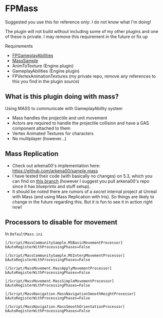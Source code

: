 ﻿# FPMass

Suggested you use this for reference only: I do not know what I'm doing!

The plugin will not build without including some of my other plugins and one of these is private.
I may remove this requirement in the future or fix up

Requirements
- [FPGameplayAbilities](https://github.com/fpwong/FPGameplayAbilities)
- [MassSample](https://github.com/Megafunk/MassSample)
- AnimToTexture (Engine plugin)
- GameplayAbilities (Engine plugin)
- FPVertexAnimationTextures (my private repo, remove any references to this you find in the plugin source)

## What is this plugin doing with mass?

Using MASS to communicate with GameplayAbility system
- Mass handles the projectile and unit movement
- Actors are required to handle the projectile collision and have a GAS component attached to them
- Vertex Animated Textures for characters
- No multiplayer (however...) 

## Mass Replication

* Check out arkena00's implementation here: https://github.com/arkena00/sample.mass
* I have tested their code (with basically no changes) on 5.3, which you can find on [this branch](https://github.com/fpwong/FPMass/tree/mass-replication-53) (however I suggest you pull arkena00's repo since it has blueprints and stuff setup).
* It should be noted there are rumors of a *secret* internal project at Unreal with Mass (and using Mass Replication with Iris). So things are likely to change in the future regarding this. But it is fun to see it in action right now!

## Processors to disable for movement

In `DefaultMass.ini`

```
[/Script/MassCommunitySample.MSBasicMovementProcessor]
bAutoRegisterWithProcessingPhases=False

[/Script/MassCommunitySample.MSInterpMovementProcessor]
bAutoRegisterWithProcessingPhases=False

[/Script/MassMovement.MassApplyMovementProcessor]
bAutoRegisterWithProcessingPhases=False

[/Script/MassMovement.MassSimpleMovementProcessor]
bAutoRegisterWithProcessingPhases=False

[/Script/MassNavigation.MassNavigationSmoothHeightProcessor]
bAutoRegisterWithProcessingPhases=False

[/Script/MassNavigation.MassSmoothOrientationProcessor]
bAutoRegisterWithProcessingPhases=False
```

